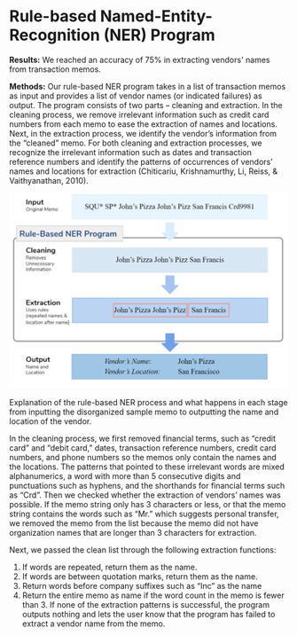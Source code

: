 # Rule-based Named-Entity-Recognition (NER) Program
**Results:** We reached an accuracy of 75% in extracting vendors' names from transaction memos.

**Methods:**
Our rule-based NER program takes in a list of transaction memos as input and provides a list of vendor names (or indicated failures) as output. The program consists of two parts – cleaning and extraction. In the cleaning process, we remove irrelevant information such as credit card numbers from each memo to ease the extraction of names and locations. Next, in the extraction process, we identify the vendor’s information from the “cleaned” memo. For both cleaning and extraction processes, we recognize the irrelevant information such as dates and transaction reference numbers and identify the patterns of occurrences of vendors’ names and locations for extraction (Chiticariu, Krishnamurthy, Li, Reiss, & Vaithyanathan, 2010). 

![Explanation of Rule-based NER Process](https://github.com/Final-Project-Freshman/Rule-based-Named-Entity-Recognition/blob/master/Explanation.png)

Explanation of the rule-based NER process and what happens in each stage from inputting the disorganized sample memo to outputting the name and location of the vendor. 

In the cleaning process, we first removed financial terms, such as “credit card” and “debit card,” dates, transaction reference numbers, credit card numbers, and phone numbers so the memos only contain the names and the locations. The patterns that pointed to these irrelevant words are mixed alphanumerics, a word with more than 5 consecutive digits and punctuations such as hyphens, and the shorthands for financial terms such as “Crd”. Then we checked whether the extraction of vendors’ names was possible. If the memo string only has 3 characters or less, or that the memo string contains the words such as “Mr.” which suggests personal transfer, we removed the memo from the list because the memo did not have organization names that are longer than 3 characters for extraction.

Next, we passed the clean list through the following extraction functions:
1. If words are repeated, return them as the name.
2. If words are between quotation marks, return them as the name.
3. Return words before company suffixes such as “Inc” as the name
4. Return the entire memo as name if the word count in the memo is fewer than 3.
If none of the extraction patterns is successful, the program outputs nothing and lets the user know that the program has failed to extract a vendor name from the memo.
